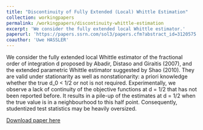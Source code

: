 ```yaml
---
title: "Discontinuity of Fully Extended (Local) Whittle Estimation"
collection: workingpapers
permalink: /workingpapers/discontinuity-whittle-estimation
excerpt: 'We consider the fully extended local Whittle estimator.'
paperurl: 'https://papers.ssrn.com/sol3/papers.cfm?abstract_id=3120575'
coauthor: 'Uwe HASSLER'
---
```


We consider the fully extended local Whittle estimator of the fractional order of integration d proposed by Abadir, Distaso and Giraitis (2007), and the extended parametric Whittle estimator suggested by Shao (2010). They are valid under stationarity as well as nonstationarity: a priori knowledge whether the true d_0 < 1/2 or not is not required. Experimentally, we observe a lack of continuity of the objective functions at d = 1/2 that has not been reported before. It results in a pile-up of the estimates at d = 1/2 when the true value is in a neighbourhood to this half point. Consequently, studentized test statistics may be heavily oversized.

[Download paper here](https://papers.ssrn.com/sol3/papers.cfm?abstract_id=3120575)
